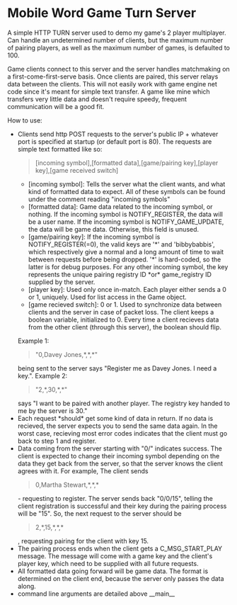 # Mobile Word Game Turn Server

<p>A simple HTTP TURN server used to demo my game's 2 player multiplayer. Can handle an undetermined number of clients, but the maximum number of pairing players, as well as the maximum number of games, is defaulted to 100.</p>

<p>Game clients connect to this server and the server handles matchmaking on a first-come-first-serve basis. Once clients are paired, this server relays data between the clients. This will not easily work with game engine net code since it's meant for simple text transfer. A game like mine which transfers very little data and doesn't require speedy, frequent communication will be a good fit.</p>
<p>How to use:</p>
<ul>
  <li><p>Clients send http POST requests to the server's public IP + whatever port is specified at startup (or default port is 80). The requests are simple text formatted like so:<blockquote>[incoming symbol],[formatted data],[game/pairing key],[player key],[game received switch]</blockquote></p>
    <ul>
      <li>[incoming symbol]: Tells the server what the client wants, and what kind of formatted data to expect. All of these symbols can be found under the comment reading "incoming symbols"</li>
       <li>[formatted data]: Game data related to the incoming symbol, or nothing. If the incoming symbol is NOTIFY_REGISTER, the data will be a user name. If the incoming symbol is NOTIFY_GAME_UPDATE, the data will be game data. Otherwise, this field is unused.</li>
      <li>[game/pairing key]: If the incoming symbol is NOTIFY_REGISTER(=0), the valid keys are '*' and 'bibbybabbis', which respectively give a normal and a long amount of time to wait between requests before being dropped. '*' is hard-coded, so the latter is for debug purposes. For any other incoming symbol, the key represents the unique pairing registry ID *or* game_registry ID supplied by the server.</li>
      <li>[player key]: Used only once in-match. Each player either sends a 0 or 1, uniquely. Used for list access in the Game object.</li>
      <li>[game recieved switch]: 0 or 1. Used to synchronize data between clients and the server in case of packet loss. The client keeps a boolean variable, initialized to 0. Every time a client recieves data from the other client (through this server), the boolean should flip.</li>
    </ul>
    <p>Example 1: <blockquote>"0,Davey Jones,*,*,*"</blockquote> being sent to the server says "Register me as Davey Jones. I need a key.". Example 2: <blockquote>"2,*,30,*,*"</blockquote> says "I want to be paired with another player. The registry key handed to me by the server is 30."
  </li>
  <li>Each request *should* get some kind of data in return. If no data is recieved, the server expects you to send the same data again. In the worst case, recieving most error codes indicates that the client must go back to step 1 and register.</li>
  <li>Data coming from the server starting with "0/" indicates success. The client is expected to change their incoming symbol depending on the data they get back from the server, so that the server knows the client agrees with it. For example, The client sends <blockquote>0,Martha Stewart,*,*,*</blockquote> - requesting to register. The server sends back "0/0/15", telling the client registration is successful and their key during the pairing process will be "15". So, the next request to the server should be <blockquote>2,*,15,*,*,*</blockquote>, requesting pairing for the client with key 15.</li>
  <li>The pairing process ends when the client gets a C_MSG_START_PLAY message. The message will come with a game key and the client's player key, which need to be supplied with all future requests.</li>
  <li>All formatted data going forward will be game data. The format is determined on the client end, because the server only passes the data along.</li>
  <li>command line arguments are detailed above __main__</p>
</ul>
